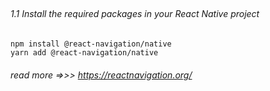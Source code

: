 ##

###### 1.1 Install the required packages in your React Native project

    npm install @react-navigation/native
    yarn add @react-navigation/native

###### read more =>>> https://reactnavigation.org/

